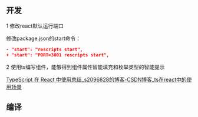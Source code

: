 ## 开发


1 修改react默认运行端口

修改package.json的start命令：
```json
- "start": "rescripts start",
+ "start": "PORT=3001 rescripts start",
```

2 使用ts编写组件，能够得到组件属性智能填充和枚举类型的智能提示

[TypeScript 在 React 中使用总结_s2096828的博客-CSDN博客_ts在react中的使用场景](https://blog.csdn.net/s2096828/article/details/83744677)
## 编译
